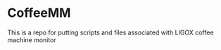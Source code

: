# CoffeeMM
This is a repo for putting scripts and files associated with LIGOX coffee machine monitor
